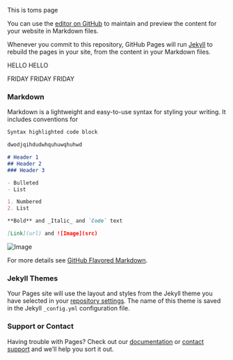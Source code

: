 This is toms page

You can use the [editor on GitHub](https://github.com/tomjoll/TEL-Support/edit/master/index.md) to maintain and preview the content for your website in Markdown files.

Whenever you commit to this repository, GitHub Pages will run [Jekyll](https://jekyllrb.com/) to rebuild the pages in your site, from the content in your Markdown files.

HELLO HELLO

FRIDAY FRIDAY FRIDAY

### Markdown

Markdown is a lightweight and easy-to-use syntax for styling your writing. It includes conventions for

```markdown
Syntax highlighted code block

dwodjqihdudwhquhuwqhuhwd

# Header 1
## Header 2
### Header 3

- Bulleted
- List

1. Numbered
2. List

**Bold** and _Italic_ and `Code` text

[Link](url) and ![Image](src)
```

![Image](http://www.lovibond.com/wp-content/themes/Tintometer%202012/images/walle.jpg)


For more details see [GitHub Flavored Markdown](https://guides.github.com/features/mastering-markdown/).

### Jekyll Themes

Your Pages site will use the layout and styles from the Jekyll theme you have selected in your [repository settings](https://github.com/tomjoll/TEL-Support/settings). The name of this theme is saved in the Jekyll `_config.yml` configuration file.

### Support or Contact

Having trouble with Pages? Check out our [documentation](https://help.github.com/categories/github-pages-basics/) or [contact support](https://github.com/contact) and we’ll help you sort it out.
